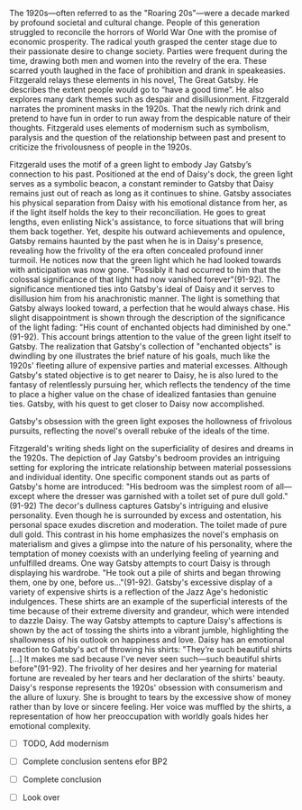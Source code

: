 The 1920s—often referred to as the "Roaring 20s"—were a decade marked by profound societal and cultural change. People of this generation struggled to reconcile the horrors of World War One with the promise of economic prosperity. The radical youth grasped the center stage due to their passionate desire to change society. Parties were frequent during the time, drawing both men and women into the revelry of the era. These scarred youth laughed in the face of prohibition and drank in speakeasies. Fitzgerald relays these elements in his novel, The Great Gatsby. He describes the extent people would go to “have a good time”. He also explores many dark themes such as despair and disillusionment. Fitzgerald narrates the prominent masks in the 1920s.   That the newly rich drink and pretend to have fun in order to run away from the despicable nature of their thoughts. Fitzgerald uses elements of modernism such as symbolism, paralysis and the question of the relationship between past and present to criticize the frivolousness of people in the 1920s.

Fitzgerald uses the motif of a green light to embody Jay Gatsby’s connection to his past. Positioned at the end of Daisy's dock, the green light serves as a symbolic beacon, a constant reminder to Gatsby that Daisy remains just out of reach as long as it continues to shine. Gatsby associates his physical separation from Daisy with his emotional distance from her, as if the light itself holds the key to their reconciliation. He goes to great lengths, even enlisting Nick's assistance, to force situations that will bring them back together. Yet, despite his outward achievements and opulence, Gatsby remains haunted by the past when he is in Daisy's presence, revealing how the frivolity of the era often concealed profound inner turmoil. He notices now that the green light which he had looked towards with anticipation was now gone. "Possibly it had occurred to him that the colossal significance of that light had now vanished forever"(91-92). The significance mentioned ties into Gatsby's ideal of Daisy and it serves to disillusion him from his anachronistic manner. The light is something that Gatsby always looked toward, a perfection that he would always chase. His slight disappointment is shown through the description of the significance of the light fading: "His count of enchanted objects had diminished by one."(91-92). This account brings attention to the value of the green light itself to Gatsby. The realization that Gatsby's collection of "enchanted objects" is dwindling by one illustrates the brief nature of his goals, much like the 1920s' fleeting allure of expensive parties and material excesses. Although Gatsby's stated objective is to get nearer to Daisy, he is also lured to the fantasy of relentlessly pursuing her, which reflects the tendency of the time to place a higher value on the chase of idealized fantasies than genuine ties. Gatsby, with his quest to get closer to Daisy now accomplished. 

Gatsby's obsession with the green light  exposes the hollowness of frivolous pursuits, reflecting the novel's overall rebuke of the ideals of the time.

Fitzgerald's writing sheds light on the superficiality of desires and dreams in the 1920s. The depiction of Jay Gatsby's bedroom provides an intriguing setting for exploring the intricate relationship between material possessions and individual identity. One specific component stands out as parts of Gatsby's home are introduced: "His bedroom was the simplest room of all—except where the dresser was garnished with a toilet set of pure dull gold."(91-92) The decor's dullness captures Gatsby's intriguing and elusive personality. Even though he is surrounded by excess and ostentation, his personal space exudes discretion and moderation. The toilet made of pure dull gold. This contrast in his home emphasizes the novel's emphasis on materialism and gives a glimpse into the nature of his personality, where the temptation of money coexists with an underlying feeling of yearning and unfulfilled dreams. One way Gatsby attempts to court Daisy is through displaying his wardrobe. "He took out a pile of shirts and began throwing them, one by one, before us..."(91-92). Gatsby's excessive display of a variety of expensive shirts is a reflection of the Jazz Age's hedonistic indulgences. These shirts are an example of the superficial interests of the time because of their extreme diversity and grandeur, which were intended to dazzle Daisy. The way Gatsby attempts to capture Daisy's affections is shown by the act of tossing the shirts into a vibrant jumble, highlighting the shallowness of his outlook on happiness and love. Daisy has an emotional reaction to Gatsby's act of throwing his shirts: "They’re such beautiful shirts [...] It makes me sad because I’ve never seen such—such beautiful shirts before"(91-92). The frivolity of her desires and her yearning for material fortune are revealed by her tears and her declaration of the shirts' beauty. Daisy's response represents the 1920s' obsession with consumerism and the allure of luxury. She is brought to tears by the excessive show of money rather than by love or sincere feeling. Her voice was muffled by the shirts, a representation of how her preoccupation with worldly goals hides her emotional complexity. 

- [ ] TODO, Add modernism
- [ ] Complete conclusion sentens efor BP2
- [ ] Complete conclusion
- [ ] Look over

